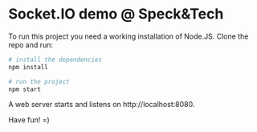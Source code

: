 # Socket.IO demo @ Speck&Tech

To run this project you need a working installation of Node.JS.
Clone the repo and run:
```bash
# install the dependencies
npm install

# run the project
npm start
```

A web server starts and listens on http://localhost:8080.

Have fun! =)
